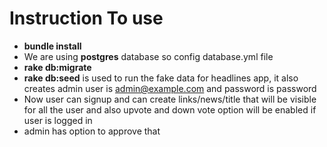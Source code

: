 # Instruction To use
  * **bundle install**
  * We are using **postgres** database so config database.yml file
  * **rake db:migrate**
  * **rake db:seed** is used to run the fake data for headlines app, it also creates admin user is admin@example.com and password is password
  * Now user can signup and can create links/news/title that will be visible for all the user and also upvote and down vote option will be enabled if user is logged in
  * admin has option to approve that